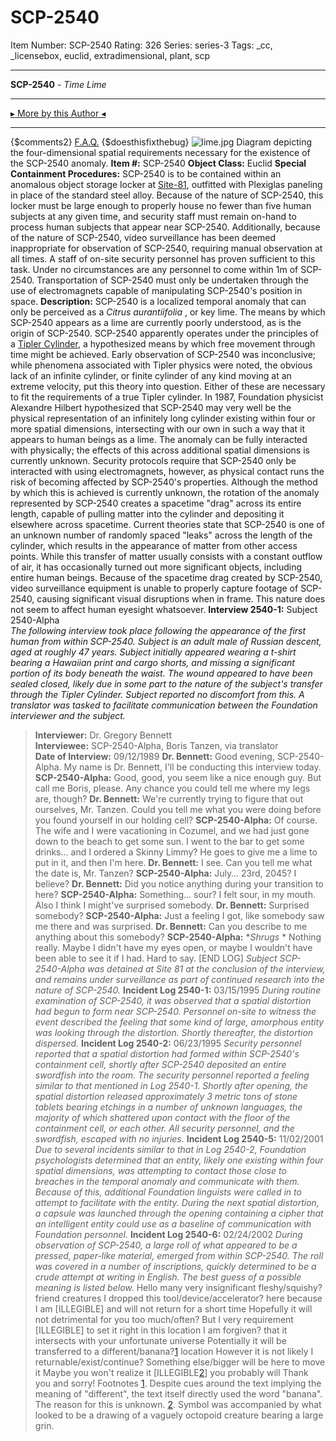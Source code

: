 # SCP-2540
Item Number: SCP-2540
Rating: 326
Series: series-3
Tags: _cc, _licensebox, euclid, extradimensional, plant, scp

---

**SCP-2540** \- _Time Lime_
* * *
[▸ More by this Author ◂](http://www.scp-wiki.net/djkaktus)
* * *
{$comments2}
[F.A.Q.](https://scp-wiki.wikidot.com/component:info-ayers)
{$doesthisfixthebug}
![lime.jpg](https://scp-wiki.wdfiles.com/local--files/scp-2540/lime.jpg)
Diagram depicting the four-dimensional spatial requirements necessary for the existence of the SCP-2540 anomaly.
**Item #:** SCP-2540
**Object Class:** Euclid
**Special Containment Procedures:** SCP-2540 is to be contained within an anomalous object storage locker at [Site-81](http://www.scp-wiki.net/secure-facility-dossier-site-81), outfitted with Plexiglas paneling in place of the standard steel alloy. Because of the nature of SCP-2540, this locker must be large enough to properly house no fewer than five human subjects at any given time, and security staff must remain on-hand to process human subjects that appear near SCP-2540.
Additionally, because of the nature of SCP-2540, video surveillance has been deemed inappropriate for observation of SCP-2540, requiring manual observation at all times. A staff of on-site security personnel has proven sufficient to this task.
Under no circumstances are any personnel to come within 1m of SCP-2540. Transportation of SCP-2540 must only be undertaken through the use of electromagnets capable of manipulating SCP-2540's position in space.
**Description:** SCP-2540 is a localized temporal anomaly that can only be perceived as a _Citrus aurantiifolia_ , or key lime. The means by which SCP-2540 appears as a lime are currently poorly understood, as is the origin of SCP-2540.
SCP-2540 apparently operates under the principles of a [Tipler Cylinder](http://journals.aps.org/prd/abstract/10.1103/PhysRevD.9.2203), a hypothesized means by which free movement through time might be achieved. Early observation of SCP-2540 was inconclusive; while phenomena associated with Tipler physics were noted, the obvious lack of an infinite cylinder, or finite cylinder of any kind moving at an extreme velocity, put this theory into question. Either of these are necessary to fit the requirements of a true Tipler cylinder.
In 1987, Foundation physicist Alexandre Hilbert hypothesized that SCP-2540 may very well be the physical representation of an infinitely long cylinder existing within four or more spatial dimensions, intersecting with our own in such a way that it appears to human beings as a lime. The anomaly can be fully interacted with physically; the effects of this across additional spatial dimensions is currently unknown. Security protocols require that SCP-2540 only be interacted with using electromagnets, however, as physical contact runs the risk of becoming affected by SCP-2540's properties.
Although the method by which this is achieved is currently unknown, the rotation of the anomaly represented by SCP-2540 creates a spacetime "drag" across its entire length, capable of pulling matter into the cylinder and depositing it elsewhere across spacetime. Current theories state that SCP-2540 is one of an unknown number of randomly spaced "leaks" across the length of the cylinder, which results in the appearance of matter from other access points. While this transfer of matter usually consists with a constant outflow of air, it has occasionally turned out more significant objects, including entire human beings.
Because of the spacetime drag created by SCP-2540, video surveillance equipment is unable to properly capture footage of SCP-2540, causing significant visual disruptions when in frame. This nature does not seem to affect human eyesight whatsoever.
**Interview 2540-1:** Subject 2540-Alpha  
_The following interview took place following the appearance of the first human from within SCP-2540. Subject is an adult male of Russian descent, aged at roughly 47 years. Subject initially appeared wearing a t-shirt bearing a Hawaiian print and cargo shorts, and missing a significant portion of its body beneath the waist. The wound appeared to have been sealed closed, likely due in some part to the nature of the subject's transfer through the Tipler Cylinder. Subject reported no discomfort from this. A translator was tasked to facilitate communication between the Foundation interviewer and the subject._
> **Interviewer:** Dr. Gregory Bennett  
>  **Interviewee:** SCP-2540-Alpha, Boris Tanzen, via translator  
>  **Date of Interview:** 09/12/1989
> **Dr. Bennett:** Good evening, SCP-2540-Alpha. My name is Dr. Bennett, I'll be conducting this interview today.
> **SCP-2540-Alpha:** Good, good, you seem like a nice enough guy. But call me Boris, please. Any chance you could tell me where my legs are, though?
> **Dr. Bennett:** We're currently trying to figure that out ourselves, Mr. Tanzen. Could you tell me what you were doing before you found yourself in our holding cell?
> **SCP-2540-Alpha:** Of course. The wife and I were vacationing in Cozumel, and we had just gone down to the beach to get some sun. I went to the bar to get some drinks… and I ordered a Skinny Limmy? He goes to give me a lime to put in it, and then I'm here.
> **Dr. Bennett:** I see. Can you tell me what the date is, Mr. Tanzen?
> **SCP-2540-Alpha:** July… 23rd, 2045? I believe?
> **Dr. Bennett:** Did you notice anything during your transition to here?
> **SCP-2540-Alpha:** Something… sour? I felt sour, in my mouth. Also I think I might've surprised somebody.
> **Dr. Bennett:** Surprised somebody?
> **SCP-2540-Alpha:** Just a feeling I got, like somebody saw me there and was surprised.
> **Dr. Bennett:** Can you describe to me anything about this somebody?
> **SCP-2540-Alpha:** *_Shrugs_ * Nothing really. Maybe I didn't have my eyes open, or maybe I wouldn't have been able to see it if I had. Hard to say.
> [END LOG]
> _Subject SCP-2540-Alpha was detained at Site 81 at the conclusion of the interview, and remains under surveillance as part of continued research into the nature of SCP-2540._
**Incident Log 2540-1:** 03/15/1995
_During routine examination of SCP-2540, it was observed that a spatial distortion had begun to form near SCP-2540. Personnel on-site to witness the event described the feeling that some kind of large, amorphous entity was looking through the distortion. Shortly thereafter, the distortion dispersed._
**Incident Log 2540-2:** 06/23/1995
_Security personnel reported that a spatial distortion had formed within SCP-2540's containment cell, shortly after SCP-2540 deposited an entire swordfish into the room. The security personnel reported a feeling similar to that mentioned in Log 2540-1. Shortly after opening, the spatial distortion released approximately 3 metric tons of stone tablets bearing etchings in a number of unknown languages, the majority of which shattered upon contact with the floor of the containment cell, or each other. All security personnel, and the swordfish, escaped with no injuries._
**Incident Log 2540-5:** 11/02/2001
_Due to several incidents similar to that in Log 2540-2, Foundation psychologists determined that an entity, likely one existing within four spatial dimensions, was attempting to contact those close to breaches in the temporal anomaly and communicate with them. Because of this, additional Foundation linguists were called in to attempt to facilitate with the entity. During the next spatial distortion, a capsule was launched through the opening containing a cipher that an intelligent entity could use as a baseline of communication with Foundation personnel._
**Incident Log 2540-6:** 02/24/2002
_During observation of SCP-2540, a large roll of what appeared to be a pressed, paper-like material, emerged from within SCP-2540. The roll was covered in a number of inscriptions, quickly determined to be a crude attempt at writing in English. The best guess of a possible meaning is listed below._
> Hello many very insignificant fleshy/squishy? friend creatures
> I dropped this tool/device/accelerator? here because I am [ILLEGIBLE] and will not return for a short time
> Hopefully it will not detrimental for you too much/often?
> But I very requirement [ILLEGIBLE] to set it right in this location
> I am forgiven? that it intersects with your unfortunate universe
> Potentially it will be transferred to a different/banana?[1](javascript:;) location
> However it is not likely I returnable/exist/continue? Something else/bigger will be here to move it
> Maybe you won't realize it [ILLEGIBLE[2](javascript:;)] you probably will
> Thank you and sorry!
Footnotes
[1](javascript:;). Despite cues around the text implying the meaning of "different", the text itself directly used the word "banana". The reason for this is unknown.
[2](javascript:;). Symbol was accompanied by what looked to be a drawing of a vaguely octopoid creature bearing a large grin.